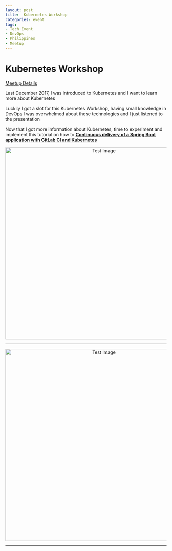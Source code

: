 ```yaml
---
layout: post
title:  Kubernetes Workshop
categories: event
tags:
- Tech Event
- DevOps
- Philippines
- Meetup
---
```


<h1 id="heading1">Kubernetes Workshop</h1>

<a target="_blank" href="https://www.meetup.com/Cloud-Native-Philippines-Manila/events/246960112/">Meetup Details</a>

<p>Last December 2017, I was introduced to Kubernetes and I want to learn more about Kubernetes</p>

<p>Luckily I got a slot for this Kubernetes Workshop, having small knowledge in DevOps I was overwhelmed about these technologies and I just listened to the presentation</p>

<p>Now that I got more information about Kubernetes, time to experiment and implement this tutorial on how to <a href="https://about.gitlab.com/2016/12/14/continuous-delivery-of-a-spring-boot-application-with-gitlab-ci-and-kubernetes/"><b>Continuous delivery of a Spring Boot application with GitLab CI and Kubernetes</b></a>

<center>
<img class="responsive" src="https://user-images.githubusercontent.com/7882308/35856705-c40d39e8-0b71-11e8-9e01-ef47d3cdd524.jpg" width="600px" alt="Test Image" />

<hr />
<img class="responsive" src="https://user-images.githubusercontent.com/7882308/35856707-c4fdc232-0b71-11e8-8114-bae737f555c4.jpg" width="600px" alt="Test Image" />

<hr/>
</center>

